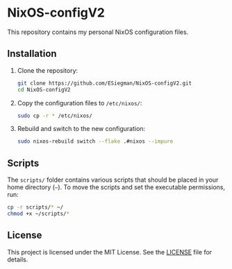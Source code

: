 # NixOS-configV2

This repository contains my personal NixOS configuration files.

## Installation

1. Clone the repository:
   ```sh
   git clone https://github.com/ESiegman/NixOS-configV2.git
   cd NixOS-configV2
   ```

2. Copy the configuration files to `/etc/nixos/`:
   ```sh
   sudo cp -r * /etc/nixos/
   ```

3. Rebuild and switch to the new configuration:
   ```sh
   sudo nixos-rebuild switch --flake .#nixos --impure
   ```

## Scripts

The `scripts/` folder contains various scripts that should be placed in your home directory (`~`). To move the scripts and set the executable permissions, run:
   ```sh
   cp -r scripts/* ~/
   chmod +x ~/scripts/*
   ```

## License

This project is licensed under the MIT License. See the [LICENSE](LICENSE) file for details.
